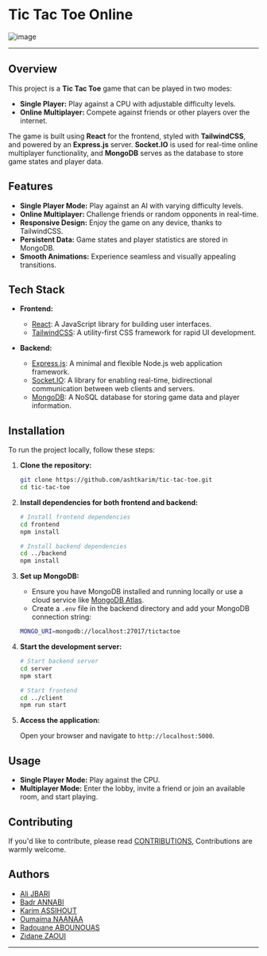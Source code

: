 


# Tic Tac Toe Online

![image](https://github.com/user-attachments/assets/463aa34a-5007-4925-a9ed-bef6f4a327a0)

---
## Overview

This project is a **Tic Tac Toe** game that can be played in two modes:
- **Single Player:** Play against a CPU with adjustable difficulty levels.
- **Online Multiplayer:** Compete against friends or other players over the internet.

The game is built using **React** for the frontend, styled with **TailwindCSS**, and powered by an **Express.js** server. **Socket.IO** is used for real-time online multiplayer functionality, and **MongoDB** serves as the database to store game states and player data.

## Features

- **Single Player Mode:** Play against an AI with varying difficulty levels.
- **Online Multiplayer:** Challenge friends or random opponents in real-time.
- **Responsive Design:** Enjoy the game on any device, thanks to TailwindCSS.
- **Persistent Data:** Game states and player statistics are stored in MongoDB.
- **Smooth Animations:** Experience seamless and visually appealing transitions.

## Tech Stack

- **Frontend:**
  - [React](https://reactjs.org/): A JavaScript library for building user interfaces.
  - [TailwindCSS](https://tailwindcss.com/): A utility-first CSS framework for rapid UI development.

- **Backend:**
  - [Express.js](https://expressjs.com/): A minimal and flexible Node.js web application framework.
  - [Socket.IO](https://socket.io/): A library for enabling real-time, bidirectional communication between web clients and servers.
  - [MongoDB](https://www.mongodb.com/): A NoSQL database for storing game data and player information.

## Installation

To run the project locally, follow these steps:

1. **Clone the repository:**

   ```bash
   git clone https://github.com/ashtkarim/tic-tac-toe.git
   cd tic-tac-toe
   ```

2. **Install dependencies for both frontend and backend:**

   ```bash
   # Install frontend dependencies
   cd frontend
   npm install
   
   # Install backend dependencies
   cd ../backend
   npm install
   ```

3. **Set up MongoDB:**
   - Ensure you have MongoDB installed and running locally or use a cloud service like [MongoDB Atlas](https://www.mongodb.com/cloud/atlas).
   - Create a `.env` file in the backend directory and add your MongoDB connection string:

   ```bash
   MONGO_URI=mongodb://localhost:27017/tictactoe
   ```

4. **Start the development server:**

   ```bash
   # Start backend server
   cd server
   npm start
   
   # Start frontend
   cd ../client
   npm run start
   ```

5. **Access the application:**

   Open your browser and navigate to `http://localhost:5000`.

## Usage

- **Single Player Mode:** Play against the CPU.
- **Multiplayer Mode:** Enter the lobby, invite a friend or join an available room, and start playing.

## Contributing

If you'd like to contribute, please read [CONTRIBUTIONS](./CONTRIBUTING.md), Contributions are warmly welcome.


## Authors

- [Ali JBARI](https://github.com/ila36IX)
- [Badr ANNABI](https://github.com/Badr-Annabi)
- [Karim ASSIHOUT](https://github.com/ashtkarim)
- [Oumaima NAANAA](https://github.com/naanaa59)
- [Radouane ABOUNOUAS](https://github.com/RadouaneAbn)
- [Zidane ZAOUI](https://github.com/matsadura)

---
